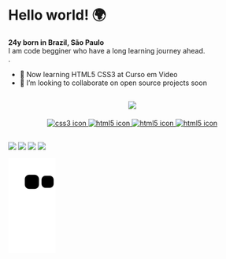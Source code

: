 <h1>Hello world! 🌍</h1>
<b>24y born in Brazil, São Paulo</b><br>

<div>I am code begginer who have a long learning journey ahead.</h2> <br>	 .

  - 🌱 Now learning HTML5 CSS3 at Curso em Video
  - 👯 I’m looking to collaborate on open source projects soon

##
<div align="center">
  <a href="https://github.com/felipegesp">
  <img height="180em" src="https://github-readme-stats.vercel.app/api?username=felipegesp&show_icons=true&theme=dracula&include_all_commits=true&count_private=true"/>
</div>

 
 <footer>
  <div style="display: inline_block" align="center"><br>
    <img alingn = "center" alt= "css3 icon" heigth="30" width="40" src="https://cdn.jsdelivr.net/gh/devicons/devicon/icons/css3/css3-original-wordmark.svg" /> 
    <img alingn = "center" alt= "html5 icon" heigth="30" width="40" src="https://cdn.jsdelivr.net/gh/devicons/devicon/icons/html5/html5-original-wordmark.svg" />
    <img alingn = "center" alt= "html5 icon" heigth="30" width="40" src="https://cdn.jsdelivr.net/gh/devicons/devicon/icons/python/python-original-wordmark.svg" />
    <img alingn = "center" alt= "html5 icon" heigth="30" width="40" src="https://cdn.jsdelivr.net/gh/devicons/devicon/icons/mysql/mysql-original-wordmark.svg" />
  </div>
</footer>

 ##
 
  <a href = "https://twitter.com/felipegesp_"><img src="https://img.shields.io/badge/Twitter-1DA1F2?style=for-the-badge&logo=twitter&logoColor=white"></a> 
  <a href = "mailto:felipegesp@gmail.com"><img src="https://img.shields.io/badge/-Gmail-%23333?style=for-the-badge&logo=gmail&logoColor=white" target="_blank"></a>
  <a href="#" target="_blank"><img src="https://img.shields.io/badge/-LinkedIn-%230077B5?style=for-the-badge&logo=linkedin&logoColor=white" target="_blank"></a>
  <a href="https://dev.to/felipegesp" target="_blank"><img src="https://img.shields.io/badge/dev.to-0A0A0A?style=for-the-badge&logo=devdotto&logoColor=white"></a>
 
  ![Snake animation](https://github.com/rafaballerini/rafaballerini/blob/output/github-contribution-grid-snake.svg)



  
                                                                                                                                                     



               

